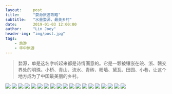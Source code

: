 ```yaml
---
layout:     post
title:      "婺源旅游攻略"
subtitle:   "水墨婺源，最美乡村"
date:       2019-01-03 12:00:00
author:     "Lin Joey"
header-img: "img/post.jpg"
tags:
    - 旅游
    - 华中旅游
---
```

>婺源，单是这名字听起来都是诗情画意的。它是一颗被镶嵌在皖、浙、赣交界处的明珠。小桥、青山、流水、青砖、粉墙、黛瓦、田园、小巷，让这个地方成为了中国最美丽的乡村。

![](https://linjoey-image.oss-cn-beijing.aliyuncs.com/我是驴友-婺源_页面_01.jpg)
![](https://linjoey-image.oss-cn-beijing.aliyuncs.com/我是驴友-婺源_页面_02.jpg)
![](https://linjoey-image.oss-cn-beijing.aliyuncs.com/我是驴友-婺源_页面_03.jpg)
![](https://linjoey-image.oss-cn-beijing.aliyuncs.com/我是驴友-婺源_页面_04.jpg)
![](https://linjoey-image.oss-cn-beijing.aliyuncs.com/我是驴友-婺源_页面_05.jpg)
![](https://linjoey-image.oss-cn-beijing.aliyuncs.com/我是驴友-婺源_页面_06.jpg)
![](https://linjoey-image.oss-cn-beijing.aliyuncs.com/我是驴友-婺源_页面_07.jpg)
![](https://linjoey-image.oss-cn-beijing.aliyuncs.com/我是驴友-婺源_页面_08.jpg)
![](https://linjoey-image.oss-cn-beijing.aliyuncs.com/我是驴友-婺源_页面_09.jpg)
![](https://linjoey-image.oss-cn-beijing.aliyuncs.com/我是驴友-婺源_页面_10.jpg)
![](https://linjoey-image.oss-cn-beijing.aliyuncs.com/我是驴友-婺源_页面_11.jpg)
![](https://linjoey-image.oss-cn-beijing.aliyuncs.com/我是驴友-婺源_页面_12.jpg)
![](https://linjoey-image.oss-cn-beijing.aliyuncs.com/我是驴友-婺源_页面_13.jpg)
![](https://linjoey-image.oss-cn-beijing.aliyuncs.com/我是驴友-婺源_页面_14.jpg)
![](https://linjoey-image.oss-cn-beijing.aliyuncs.com/我是驴友-婺源_页面_15.jpg)
![](https://linjoey-image.oss-cn-beijing.aliyuncs.com/我是驴友-婺源_页面_16.jpg)
![](https://linjoey-image.oss-cn-beijing.aliyuncs.com/我是驴友-婺源_页面_17.jpg)
![](https://linjoey-image.oss-cn-beijing.aliyuncs.com/我是驴友-婺源_页面_18.jpg)
![](https://linjoey-image.oss-cn-beijing.aliyuncs.com/我是驴友-婺源_页面_19.jpg)
